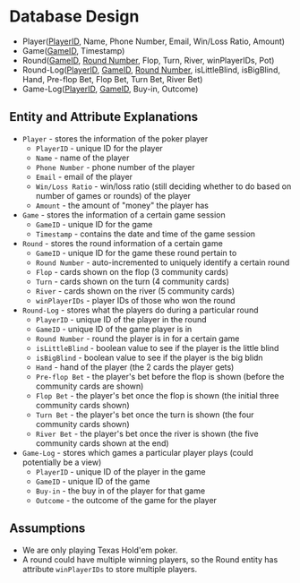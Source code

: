 # Database Design

- Player(<u>PlayerID</u>, Name, Phone Number, Email, Win/Loss Ratio, Amount) 
- Game(<u>GameID</u>, Timestamp)
- Round(<u>GameID</u>, <u>Round Number</u>, Flop, Turn, River, winPlayerIDs, Pot)
- Round-Log(<u>PlayerID</u>, <u>GameID</u>, <u>Round Number</u>, isLittleBlind, isBigBlind, Hand, Pre-flop Bet, Flop Bet, Turn Bet, River Bet)
- Game-Log(<u>PlayerID</u>, <u>GameID</u>, Buy-in, Outcome)

## Entity and Attribute Explanations
- `Player` - stores the information of the poker player
    - `PlayerID` - unique ID for the player
    - `Name` - name of the player
    - `Phone Number` - phone number of the player
    - `Email` - email of the player
    - `Win/Loss Ratio` - win/loss ratio (still deciding whether to do based on number of games or rounds) of the player
    - `Amount` - the amount of "money" the player has
- `Game` - stores the information of a certain game session
    - `GameID` - unique ID for the game
    - `Timestamp` - contains the date and time of the game session
- `Round` - stores the round information of a certain game
    - `GameID` - unique ID for the game these round pertain to
    - `Round Number` - auto-incremented to uniquely identify a certain round
    - `Flop` - cards shown on the flop (3 community cards)
    - `Turn` - cards shown on the turn (4 community cards)
    - `River` - cards shown on the river (5 community cards)
    - `winPlayerIDs` - player IDs of those who won the round
- `Round-Log` - stores what the players do during a particular round
    - `PlayerID` - unique ID of the player in the round
    - `GameID` - unique ID of the game player is in
    - `Round Number` - round the player is in for a certain game
    - `isLittleBlind` - boolean value to see if the player is the little blind
    - `isBigBlind` - boolean value to see if the player is the big blidn
    - `Hand` - hand of the player (the 2 cards the player gets)
    - `Pre-flop Bet` - the player's bet before the flop is shown (before the community cards are shown)
    - `Flop Bet` - the player's bet once the flop is shown (the initial three community cards shown)
    - `Turn Bet` - the player's bet once the turn is shown (the four community cards shown)
    - `River Bet` - the player's bet once the river is shown (the five community cards shown at the end)
- `Game-Log` - stores which games a particular player plays (could potentially be a view)
    - `PlayerID` - unique ID of the player in the game
    - `GameID` - unique ID of the game
    - `Buy-in` - the buy in of the player for that game
    - `Outcome` - the outcome of the game for the player

## Assumptions
- We are only playing Texas Hold'em poker.
- A round could have multiple winning players, so the Round entity has attribute `winPlayerIDs` to store multiple players.

